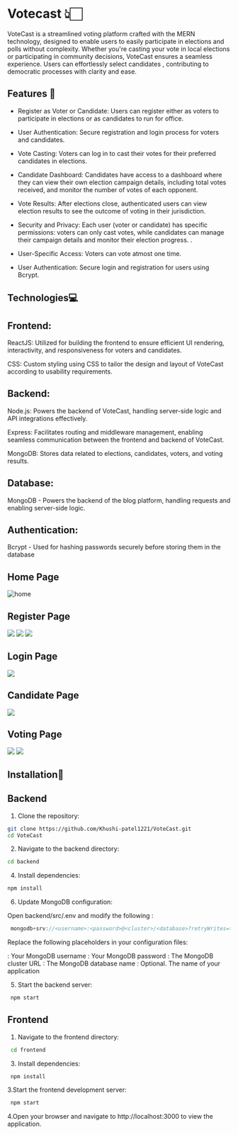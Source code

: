 # Votecast 👆🏻
VoteCast is a streamlined voting platform crafted with the MERN technology, designed to enable users to easily participate in elections and polls without complexity. Whether you're casting your vote in local elections or participating in community decisions, VoteCast ensures a seamless experience. Users can effortlessly select candidates , contributing to democratic processes with clarity and ease. 
## Features 🎯

- Register as Voter or Candidate: Users can register either as voters to participate in elections or as candidates to run for office.

- User Authentication: Secure registration and login process for voters and candidates.

- Vote Casting: Voters can log in to cast their votes for their preferred candidates in elections.

- Candidate Dashboard: Candidates have access to a dashboard where they can view their own election campaign details, including total votes received, and monitor the number of votes of each opponent.

- Vote Results: After elections close, authenticated users can view election results to see the outcome of voting in their jurisdiction.

- Security and Privacy: Each user (voter or candidate) has specific permissions: voters can only cast votes, while candidates can manage their campaign details and monitor their election progress. .

- User-Specific Access: Voters can vote atmost one time.

- User Authentication: Secure login and registration for users using Bcrypt.

## Technologies💻

## Frontend:

ReactJS: Utilized for building the frontend to ensure efficient UI rendering, interactivity, and responsiveness for voters and candidates.

CSS: Custom styling using CSS to tailor the design and layout of VoteCast according to usability requirements.

## Backend:

Node.js: Powers the backend of VoteCast, handling server-side logic and API integrations effectively.

Express: Facilitates routing and middleware management, enabling seamless communication between the frontend and backend of VoteCast.

MongoDB: Stores data related to elections, candidates, voters, and voting results.

## Database:

MongoDB - Powers the backend of the blog platform, handling requests and enabling server-side logic.

## Authentication:

Bcrypt - Used for hashing passwords securely before storing them in the database

## Home Page
![home](https://github.com/Khushi-patel1221/VoteCast/assets/141536003/73a2f26a-021c-4014-b1c2-6aea366f42bc)

## Register Page
![](https://github.com/Khushi-patel1221/VoteCast/blob/main/frontend/src/images/register.png)
![](https://github.com/Khushi-patel1221/VoteCast/blob/main/frontend/src/images/register1.png)
![](https://github.com/Khushi-patel1221/VoteCast/blob/main/frontend/src/images/register2.png)

## Login Page

![](https://github.com/Khushi-patel1221/VoteCast/blob/main/frontend/src/images/login.png)

## Candidate Page
![](https://github.com/Khushi-patel1221/VoteCast/blob/main/frontend/src/images/Candidatepage.png)

## Voting Page
![](https://github.com/Khushi-patel1221/VoteCast/blob/main/frontend/src/images/Votingpage.png)
![](https://github.com/Khushi-patel1221/VoteCast/blob/main/frontend/src/images/vote.png)

## Installation🚀
## Backend
1. Clone the repository:
```sh
git clone https://github.com/Khushi-patel1221/VoteCast.git
cd VoteCast
```

2. Navigate to the backend directory:
```sh
cd backend
```
4. Install dependencies:
```sh
npm install
```

6. Update MongoDB configuration:

 Open backend/src/.env and modify the following :

```javascript
 mongodb+srv://<username>:<password>@<cluster>/<database>?retryWrites=true&w=majority&appName=<appname>
```
 Replace the following placeholders in your configuration files:

 <username>: Your MongoDB username
 <password>: Your MongoDB password
 <cluster>: The MongoDB cluster URL
 <database>: The MongoDB database name
 <appname>: Optional. The name of your application

5. Start the backend server:
```sh
 npm start
```

## Frontend
1. Navigate to the frontend directory:
```sh
 cd frontend
```

3. Install dependencies:
```sh
 npm install
```

3.Start the frontend development server:
```sh
 npm start
```

4.Open your browser and navigate to  http://localhost:3000 to view the application.
